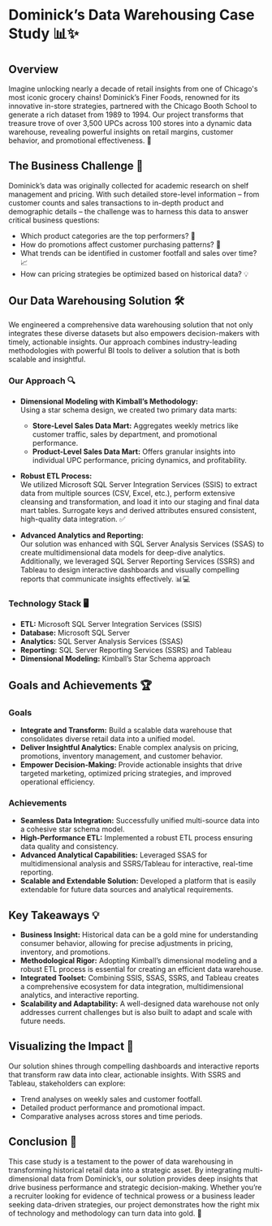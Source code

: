 # Dominick’s Data Warehousing Case Study 📊✨

## Overview

Imagine unlocking nearly a decade of retail insights from one of Chicago's most iconic grocery chains! Dominick’s Finer Foods, renowned for its innovative in-store strategies, partnered with the Chicago Booth School to generate a rich dataset from 1989 to 1994. Our project transforms that treasure trove of over 3,500 UPCs across 100 stores into a dynamic data warehouse, revealing powerful insights on retail margins, customer behavior, and promotional effectiveness. 🚀

## The Business Challenge 🎯

Dominick’s data was originally collected for academic research on shelf management and pricing. With such detailed store-level information – from customer counts and sales transactions to in-depth product and demographic details – the challenge was to harness this data to answer critical business questions:
- Which product categories are the top performers? 🥇
- How do promotions affect customer purchasing patterns? 💸
- What trends can be identified in customer footfall and sales over time? 📈
- How can pricing strategies be optimized based on historical data? 💡

## Our Data Warehousing Solution 🛠️

We engineered a comprehensive data warehousing solution that not only integrates these diverse datasets but also empowers decision-makers with timely, actionable insights. Our approach combines industry-leading methodologies with powerful BI tools to deliver a solution that is both scalable and insightful.

### Our Approach 🔍

- **Dimensional Modeling with Kimball’s Methodology:**  
  Using a star schema design, we created two primary data marts:
  - **Store-Level Sales Data Mart:** Aggregates weekly metrics like customer traffic, sales by department, and promotional performance.
  - **Product-Level Sales Data Mart:** Offers granular insights into individual UPC performance, pricing dynamics, and profitability.

- **Robust ETL Process:**  
  We utilized Microsoft SQL Server Integration Services (SSIS) to extract data from multiple sources (CSV, Excel, etc.), perform extensive cleansing and transformation, and load it into our staging and final data mart tables. Surrogate keys and derived attributes ensured consistent, high-quality data integration. ✅

- **Advanced Analytics and Reporting:**  
  Our solution was enhanced with SQL Server Analysis Services (SSAS) to create multidimensional data models for deep-dive analytics. Additionally, we leveraged SQL Server Reporting Services (SSRS) and Tableau to design interactive dashboards and visually compelling reports that communicate insights effectively. 📊💻

### Technology Stack 🖥️

- **ETL:** Microsoft SQL Server Integration Services (SSIS)
- **Database:** Microsoft SQL Server
- **Analytics:** SQL Server Analysis Services (SSAS)
- **Reporting:** SQL Server Reporting Services (SSRS) and Tableau
- **Dimensional Modeling:** Kimball’s Star Schema approach

## Goals and Achievements 🏆

### Goals

- **Integrate and Transform:** Build a scalable data warehouse that consolidates diverse retail data into a unified model.
- **Deliver Insightful Analytics:** Enable complex analysis on pricing, promotions, inventory management, and customer behavior.
- **Empower Decision-Making:** Provide actionable insights that drive targeted marketing, optimized pricing strategies, and improved operational efficiency.

### Achievements

- **Seamless Data Integration:** Successfully unified multi-source data into a cohesive star schema model.
- **High-Performance ETL:** Implemented a robust ETL process ensuring data quality and consistency.
- **Advanced Analytical Capabilities:** Leveraged SSAS for multidimensional analysis and SSRS/Tableau for interactive, real-time reporting.
- **Scalable and Extendable Solution:** Developed a platform that is easily extendable for future data sources and analytical requirements.

## Key Takeaways 💡

- **Business Insight:** Historical data can be a gold mine for understanding consumer behavior, allowing for precise adjustments in pricing, inventory, and promotions.
- **Methodological Rigor:** Adopting Kimball’s dimensional modeling and a robust ETL process is essential for creating an efficient data warehouse.
- **Integrated Toolset:** Combining SSIS, SSAS, SSRS, and Tableau creates a comprehensive ecosystem for data integration, multidimensional analytics, and interactive reporting.
- **Scalability and Adaptability:** A well-designed data warehouse not only addresses current challenges but is also built to adapt and scale with future needs.

## Visualizing the Impact 🎨

Our solution shines through compelling dashboards and interactive reports that transform raw data into clear, actionable insights. With SSRS and Tableau, stakeholders can explore:
- Trend analyses on weekly sales and customer footfall.
- Detailed product performance and promotional impact.
- Comparative analyses across stores and time periods.

## Conclusion 🎉

This case study is a testament to the power of data warehousing in transforming historical retail data into a strategic asset. By integrating multi-dimensional data from Dominick’s, our solution provides deep insights that drive business performance and strategic decision-making. Whether you’re a recruiter looking for evidence of technical prowess or a business leader seeking data-driven strategies, our project demonstrates how the right mix of technology and methodology can turn data into gold. 🌟
